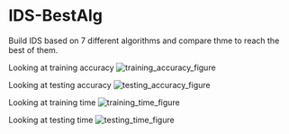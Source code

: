 # IDS-BestAlg
Build IDS based on 7 different algorithms and compare thme to reach the best of them.

Looking at training accuracy
![training_accuracy_figure](https://user-images.githubusercontent.com/40705538/124689451-d737e980-ded8-11eb-9e9a-0aa848426320.png)

Looking at testing accuracy
![testing_accuracy_figure](https://user-images.githubusercontent.com/40705538/124689436-d2733580-ded8-11eb-91cc-e38ae9087e3a.png)

Looking at training time
![training_time_figure](https://user-images.githubusercontent.com/40705538/124689470-ddc66100-ded8-11eb-8731-353dac5d74f8.png)

Looking at testing time
![testing_time_figure](https://user-images.githubusercontent.com/40705538/124689486-e3bc4200-ded8-11eb-9d0a-ba78f3af57a7.png)
